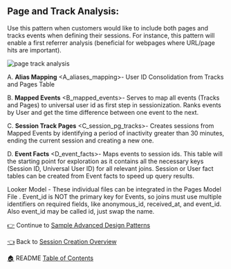 ## Page and Track Analysis: 

Use this pattern when customers would like to include both pages and tracks events when defining their sessions. For instance, this pattern will enable a first referrer analysis (beneficial for webpages where URL/page hits are important).

![page track analysis](http://gdurl.com/46Cz)

A. **Alias Mapping** <A_aliases_mapping>- User ID Consolidation from Tracks and Pages Table 

B. **Mapped Events** <B_mapped_events>- Serves to map all events (Tracks and Pages) to universal user id as first step in sessionization. Ranks events by User and get the time difference between one event to the next. 

C. **Session Track Pages** <C_session_pg_tracks>- Creates sessions from Mapped Events by identifying a period of inactivity greater than 30 minutes, ending the current session and creating a new one.

D. **Event Facts** <D_event_facts>- Maps events to session ids. This table will the starting point for exploration as it contains all the necessary keys (Session ID, Universal User ID) for all relevant joins. Session or User fact tables can be created from Event facts to speed up query results. 

Looker Model - These individual files can be integrated in the Pages Model File <pages>. Event_id is NOT the primary key for Events, so joins must use multiple identifiers on required fields, like anonymous_id, received_at, and event_id. Also event_id may be called id, just swap the name.

[:point_right:](_8_sample_advanced_design_patterns.md) Continue to [Sample Advanced Design Patterns](_8_sample_advanced_design_patterns.md)

[:point_left:](_7_session_creation_overview.md) Back to [Session Creation Overview](_7_session_creation_overview.md)

[:house:](README.md) README [Table of Contents](README.md)
